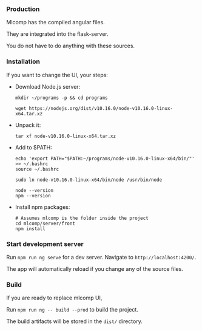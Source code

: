 ### Production

Mlcomp has the compiled angular files.

They are integrated into the flask-server. 

You do not have to do anything with these sources.

### Installation

If you want to change the UI, your steps:

-   Download Node.js server: 
    
    ```
    mkdir ~/programs -p && cd programs
    
    wget https://nodejs.org/dist/v10.16.0/node-v10.16.0-linux-x64.tar.xz
    ```

-   Unpack it:
       
    ```
    tar xf node-v10.16.0-linux-x64.tar.xz 
    ```
    
-   Add to $PATH:
       
    ```
    echo 'export PATH="$PATH:~/programs/node-v10.16.0-linux-x64/bin/"' >> ~/.bashrc
    source ~/.bashrc
    
    sudo ln node-v10.16.0-linux-x64/bin/node /usr/bin/node
    
    node --version
    npm --version
    ```   
-   Install npm packages:

    ```
    # Assumes mlcomp is the folder inside the project
    cd mlcomp/server/front
    npm install
    ```

    
### Start development server

Run `npm run ng serve` for a dev server. Navigate to `http://localhost:4200/`. 

The app will automatically reload if you change any of the source files.


### Build

If you are ready to replace mlcomp UI, 

Run `npm run ng -- build --prod` to build the project. 

The build artifacts will be stored in the `dist/` directory.
